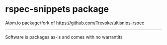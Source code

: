 # rspec-snippets package

Atom.io package/fork of https://github.com/Trevoke/ultisnips-rspec

---

Software is packages as-is and comes with no warrantits
